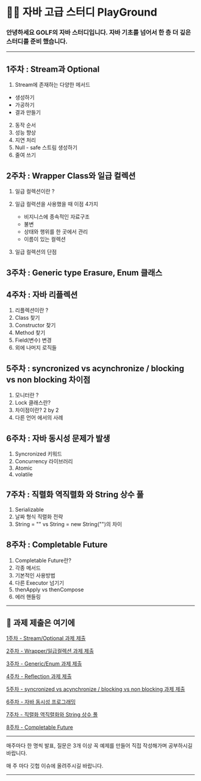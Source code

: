 # 👨‍💻 자바 고급 스터디 PlayGround

### 안녕하세요 GOLF의 자바 스터디입니다. 자바 기초를 넘어서 한 층 더 깊은 스터디를 준비 했습니다.

--------------------------------------------------------------------------------------------------

## 1주차 : Stream과 Optional

1. Stream에 존재하는 다양한 메서드

  - 생성하기
  - 가공하기
  - 결과 만들기

2. 동작 순서
3. 성능 향상
3. 지연 처리
4. Null - safe 스트림 생성하기
5. 줄여 쓰기

## 2주차 : Wrapper Class와 일급 컬렉션

1. 일급 컬렉션이란 ?

2. 일급 컬력션을 사용했을 때 이점 4가지

   - 비지니스에 종속적인 자료구조
   - 불변
   - 상태와 행위를 한 곳에서 관리
   - 이름이 있는 컬렉션
   
3. 일급 컬렉션의 단점

## 3주차 : Generic type Erasure, Enum 클래스

## 4주차 : 자바 리플렉션

1. 리플렉션이란 ?
2. Class 찾기
3. Constructor 찾기
4. Method 찾기
5. Field(변수) 변경
6. 외에 나머지 로직들 

## 5주차 : syncronized vs acynchronize / blocking vs non blocking 차이점

1. 모니터란 ?
2. Lock 클래스란?
3. 차이점이란? 2 by 2
4. 다른 언어 에서의 사례

## 6주차 : 자바 동시성 문제가 발생

1. Syncronized 키워드
2. Concurrency 라이브러리
3. Atomic
4. volatile

## 7주차 : 직렬화 역직렬화 와 String 상수 풀

1. Serializable
2. 날짜 형식 직렬화 전략
3. String = "" vs String = new String("")의 차이

## 8주차 : Completable Future

1. Completable Future란?
2. 각종 메서드
3. 기본적인 사용방법
4. 다른 Executor 넘기기
5. thenApply vs thenCompose
6. 에러 핸들링

-------------------------------------------------------------------------------------
## 🧑 과제 제출은 여기에

[1주차 - Stream/Optional 과제 제출](https://github.com/ilgolf/Java_Advanced_Study/issues/1)

[2주차 - Wrapper/일급컬렉션 과제 제출](https://github.com/ilgolf/Java_Advanced_Study/issues/3)

[3주차 - Generic/Enum 과제 제출](https://github.com/ilgolf/Java_Advanced_Study/issues/4)

[4주차 - Reflection 과제 제출](https://github.com/ilgolf/Java_Advanced_Study/issues/5)

[5주차 - syncronized vs acynchronize / blocking vs non blocking 과제 제출](https://github.com/ilgolf/Java_Advanced_Study/issues/6)

[6주차 - 자바 동시성 프로그래밍](https://github.com/ilgolf/Java_Advanced_Study/issues/7)

[7주차 - 직렬화 역직렬화와 String 상수 풀](https://github.com/ilgolf/Java_Advanced_Study/issues/8)

[8주차 - Completable Future](https://github.com/ilgolf/Java_Advanced_Study/issues/9)

--------------------------------------------------------------------------------------

매주마다 한 명씩 발표, 질문은 3개 이상 꼭 예제를 만들어 직접 작성해가며 공부하시길 바랍니다.

매 주 마다 깃헙 이슈에 올려주시길 바랍니다.

--------------------------------------------------------------------------------------
